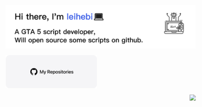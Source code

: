 <p>
  &nbsp;
  <a href="#"><img src="./images/hi.png" alt="显示不了图片，开一下VPN吧🛫"></a>
</p>

<a href= "" ><img src="./my-repos.png" width=48% alt="MyRepos - 我的仓库"></a>

<img align= "right" src= "https://github-readme-stats.vercel.app/api?username=hetuno&show_icons=true&icon_color=00CED1&text_color=EEE9E9&bg_color=1C1C1C&hide_title=true" >
